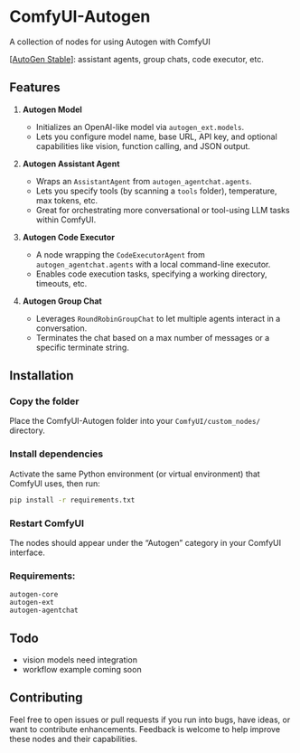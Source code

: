 # ComfyUI-Autogen
A collection of nodes for using Autogen with ComfyUI 

[[AutoGen Stable](https://microsoft.github.io/autogen/stable/)]: assistant agents, group chats, code executor, etc.

## Features

1. **Autogen Model**  
   - Initializes an OpenAI-like model via `autogen_ext.models`.  
   - Lets you configure model name, base URL, API key, and optional capabilities like vision, function calling, and JSON output.

2. **Autogen Assistant Agent**  
   - Wraps an `AssistantAgent` from `autogen_agentchat.agents`.  
   - Lets you specify tools (by scanning a `tools` folder), temperature, max tokens, etc.  
   - Great for orchestrating more conversational or tool-using LLM tasks within ComfyUI.

3. **Autogen Code Executor**  
   - A node wrapping the `CodeExecutorAgent` from `autogen_agentchat.agents` with a local command-line executor.  
   - Enables code execution tasks, specifying a working directory, timeouts, etc.

4. **Autogen Group Chat**  
   - Leverages `RoundRobinGroupChat` to let multiple agents interact in a conversation.  
   - Terminates the chat based on a max number of messages or a specific terminate string.

## Installation
### Copy the folder
Place the ComfyUI-Autogen folder into your `ComfyUI/custom_nodes/` directory.

### Install dependencies
Activate the same Python environment (or virtual environment) that ComfyUI uses, then run:

```bash
pip install -r requirements.txt
```

### Restart ComfyUI
The nodes should appear under the “Autogen” category in your ComfyUI interface.

### Requirements:
```text
autogen-core
autogen-ext
autogen-agentchat
```

## Todo
- vision models need integration
- workflow example coming soon

## Contributing
Feel free to open issues or pull requests if you run into bugs, have ideas, or want to contribute enhancements. Feedback is welcome to help improve these nodes and their capabilities.
